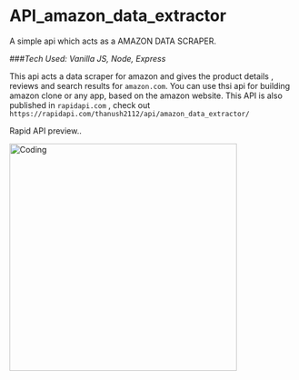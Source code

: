 # API_amazon_data_extractor
A simple api which acts as a AMAZON DATA SCRAPER.

###_Tech Used: Vanilla JS, Node, Express_

This api acts a data scraper for amazon and gives the product details , reviews and search results for `amazon.com`.
You can use thsi api for building amazon clone or any app, based on the amazon website.
This API is also published in `rapidapi.com` , check out `https://rapidapi.com/thanush2112/api/amazon_data_extractor/`

Rapid API preview.. 

<img align="center" alt="Coding" width="400"  src="https://github.com/Thanushh/API_amazon_data_extractor/blob/main/project%20preview%20gif/Rapid%20API%20Overview.gif">


